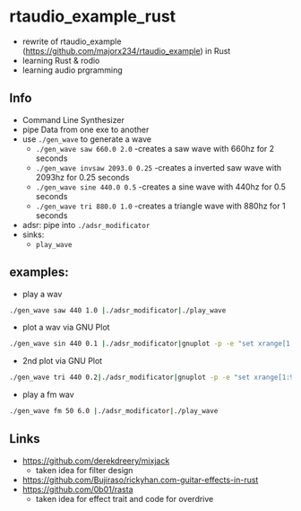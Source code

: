 # rtaudio_example_rust
- rewrite of rtaudio_example (https://github.com/majorx234/rtaudio_example) in Rust
- learning Rust & rodio
- learning audio prgramming 

## Info
- Command Line Synthesizer
- pipe Data from one exe to another
- use `./gen_wave` to generate a wave
  - `./gen_wave saw 660.0 2.0` -creates a saw wave with 660hz for 2 seconds
  - `./gen_wave invsaw 2093.0 0.25` -creates a inverted saw wave with 2093hz for 0.25 seconds  
  - `./gen_wave sine 440.0 0.5` -creates a sine wave with 440hz for 0.5 seconds
  - `./gen_wave tri 880.0 1.0` -creates a triangle wave with 880hz for 1 seconds
- adsr: pipe into `./adsr_modificator`
- sinks:
  - `play_wave`

## examples:
- play a wav
```bash
./gen_wave saw 440 1.0 |./adsr_modificator|./play_wave
```
- plot a wav via GNU Plot
```bash
./gen_wave sin 440 0.1 |./adsr_modificator|gnuplot -p -e "set xrange[1:4800]; plot '-' "
```
- 2nd plot via GNU Plot
```bash
./gen_wave tri 440 0.2|./adsr_modificator|gnuplot -p -e "set xrange[1:9600]; plot '-' "
```
- play a fm wav
```bash
./gen_wave fm 50 6.0 |./adsr_modificator|./play_wave
```

## Links
- https://github.com/derekdreery/mixjack
  - taken idea for filter design
- https://github.com/Bujiraso/rickyhan.com-guitar-effects-in-rust
- https://github.com/0b01/rasta
  - taken idea for effect trait and code for overdrive
